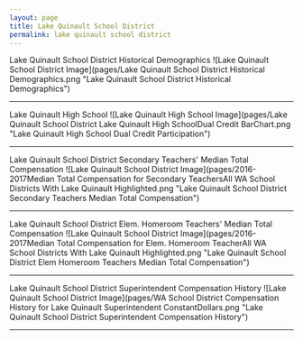 ```yaml
---
layout: page
title: Lake Quinault School District
permalink: lake quinault school district
---
```



Lake Quinault School District Historical Demographics
![Lake Quinault School District Image](pages/Lake Quinault School District Historical Demographics.png "Lake Quinault School District Historical Demographics")

___

Lake Quinault High School
![Lake Quinault High School Image](pages/Lake Quinault School District Lake Quinault High SchoolDual Credit BarChart.png "Lake Quinault High School Dual Credit Participation")

___

Lake Quinault School District Secondary Teachers' Median Total Compensation
![Lake Quinault School District Image](pages/2016-2017Median Total Compensation for Secondary TeachersAll WA School Districts With Lake Quinault Highlighted.png "Lake Quinault School District Secondary Teachers Median Total Compensation")

___

Lake Quinault School District Elem. Homeroom Teachers' Median Total Compensation
![Lake Quinault School District Image](pages/2016-2017Median Total Compensation for Elem. Homeroom TeacherAll WA School Districts With Lake Quinault Highlighted.png "Lake Quinault School District Elem Homeroom Teachers Median Total Compensation")

___

Lake Quinault School District Superintendent Compensation History
![Lake Quinault School District Image](pages/WA School District Compensation History for Lake Quinault Superintendent ConstantDollars.png "Lake Quinault School District Superintendent Compensation History")

___

